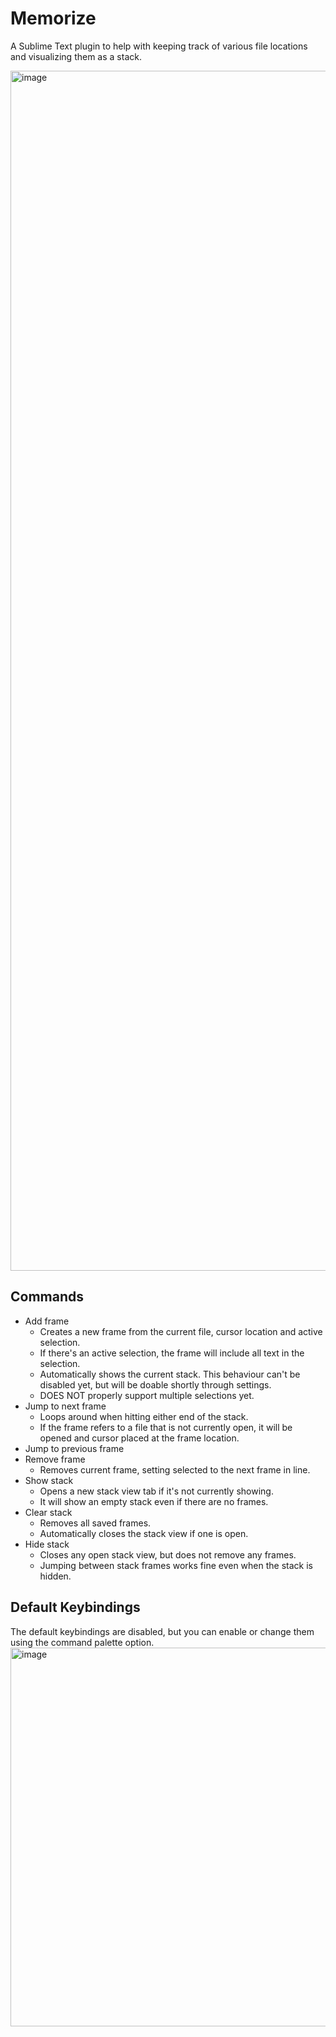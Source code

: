 # Memorize

A Sublime Text plugin to help with keeping track of various file locations and visualizing them as a stack.

<img width="1920" alt="image" src="https://github.com/user-attachments/assets/6696ebf4-73b7-4fb4-b34e-d820321a3a7c" />

## Commands
* Add frame
  * Creates a new frame from the current file, cursor location and active selection.
  * If there's an active selection, the frame will include all text in the selection.
  * Automatically shows the current stack. This behaviour can't be disabled yet, but will be doable shortly through settings.
  * DOES NOT properly support multiple selections yet.
* Jump to next frame
  * Loops around when hitting either end of the stack.
  * If the frame refers to a file that is not currently open, it will be opened and cursor placed at the frame location.
* Jump to previous frame
* Remove frame
  * Removes current frame, setting selected to the next frame in line.
* Show stack
  * Opens a new stack view tab if it's not currently showing.
  * It will show an empty stack even if there are no frames.
* Clear stack
  * Removes all saved frames.
  * Automatically closes the stack view if one is open.
* Hide stack
  * Closes any open stack view, but does not remove any frames.
  * Jumping between stack frames works fine even when the stack is hidden.

## Default Keybindings
The default keybindings are disabled, but you can enable or change them using the command palette option.
<img width="606" alt="image" src="https://github.com/user-attachments/assets/ad54870b-155f-4d09-aa3f-7f67d7ab5fd6" />
